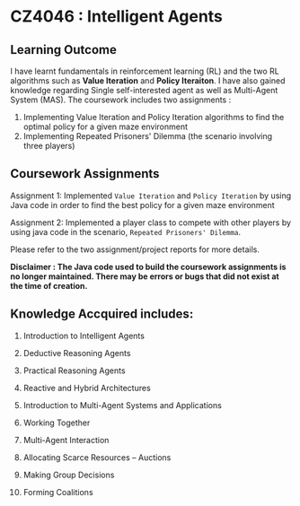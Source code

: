 # CZ4046 : Intelligent Agents

## Learning Outcome
I have learnt fundamentals in reinforcement learning (RL) and the two RL algorithms such as **Value Iteration** and 
**Policy Iteraiton**. I have also gained knowledge regarding Single self-interested agent as well as Multi-Agent System (MAS).
The coursework includes two assignments : 
1) Implementing Value Iteration and Policy Iteration algorithms to find the optimal policy for a given maze environment
2) Implementing Repeated Prisoners' Dilemma (the scenario involving three players) 


## Coursework Assignments

Assignment 1: Implemented ``Value Iteration`` and ``Policy Iteration`` by using Java code in order to find the best policy for 
a given maze environment

Assignment 2: Implemented a player class to compete with other players by using java code in the scenario, ``Repeated Prisoners' Dilemma``. 

Please refer to the two assignment/project reports for more details. 

**Disclaimer : The Java code used to build the coursework assignments is no longer maintained. There may be errors or bugs that did not exist at the time of creation.**


## Knowledge Accquired includes: 

1. Introduction to Intelligent Agents

2. Deductive Reasoning Agents

3. Practical Reasoning Agents

4. Reactive and Hybrid Architectures

5. Introduction to Multi-Agent Systems and Applications

6. Working Together

7. Multi-Agent Interaction

8. Allocating Scarce Resources – Auctions

9. Making Group Decisions

10. Forming Coalitions 



